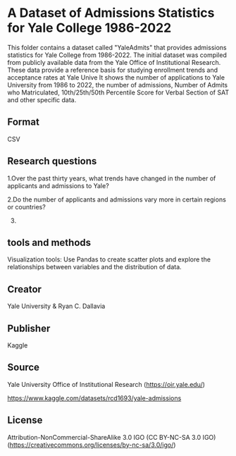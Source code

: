 # A Dataset of Admissions Statistics for Yale College 1986-2022
This folder contains a dataset called "YaleAdmits" that provides admissions statistics for Yale College from 1986-2022. The initial dataset was compiled from publicly available data from the Yale Office of Institutional Research. These data provide a reference basis for studying enrollment trends and acceptance rates at Yale Unive
It shows the number of applications to Yale University from 1986 to 2022, the number of admissions, Number of Admits who Matriculated, 10th/25th/50th Percentile Score for Verbal Section of SAT and other specific data.
## Format
CSV 
## Research questions
1.Over the past thirty years, what trends have changed in the number of applicants and admissions to Yale?

2.Do the number of applicants and admissions vary more in certain regions or countries?

3.

## tools and methods
Visualization tools: Use Pandas to create scatter plots and explore the relationships between variables and the distribution of data.

## Creator
Yale University & Ryan C. Dallavia

## Publisher
Kaggle

## Source
Yale University Office of Institutional Research (https://oir.yale.edu/)

https://www.kaggle.com/datasets/rcd1693/yale-admissions

## License
Attribution-NonCommercial-ShareAlike 3.0 IGO (CC BY-NC-SA 3.0 IGO)
(https://creativecommons.org/licenses/by-nc-sa/3.0/igo/)
